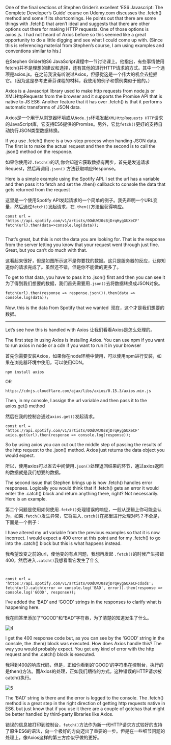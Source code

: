 One of the final sections of Stephen Grider’s excellent ‘ES6 Javascript: The Complete Developer’s Guide’ course on Udemy.com discusses the .fetch() method and some if its shortcomings. He points out that there are some things with .fetch() that aren’t ideal and suggests that there are other options out there for making HTTP requests. One of those options is axios.js. I had not heard of Axios before so this seemed like a great opportunity to do a little digging and see what I could come up with. (Since this is referencing material from Stephen’s course, I am using examples and conventions similar to his.)

在Stephen Grider的S6 JavaScript课程中一节讨论课上。他指出，有些事情使用fetch()并不是理想的建议和选择，还有其他的进行HTTP请求的方式。其中一个选项是axios.js。在之前我没有听说过Axios，但感觉这是一个伟大的机会去挖掘它。（因为这是参考史蒂芬课程的材料，我使用的例子和惯例类似于他的。）


Axios is a Javascript library used to make http requests from node.js or XMLHttpRequests from the browser and it supports the Promise API that is native to JS ES6. Another feature that it has over .fetch() is that it performs automatic transforms of JSON data.

Axios是一个用于从浏览器环境或从`Node.js`环境发起`XMLHttpRequests HTTP`请求的JavaScript库，它支持ES6提供的Promise。另外，它比`fetch()`更好的支持自动执行JSON类型数据转换。


If you use .fetch() there is a two-step process when handing JSON data. The first is to make the actual request and then the second is to call the .json() method on the response.

如果你使用过`.fetch()`的话,你会知道它获取数据有两步，首先是发送请求Request，然后再调用`.json()` 方法获取响应Response。

Here is a simple example using the Spotify API. I set the url has a variable and then pass it to fetch and set the .then() callback to console the data that gets returned from the request


这里是一个使用Spotify API发起请求的一个简单的例子。我先声明一个URL变量，然后通过`fetch()`发起请求，在`.then()`方法里获得响应。

```
const url = 'https://api.spotify.com/v1/artists/0OdUWJ0sBjDrqHygGUXeCF'
fetch(url).then(data=>console.log(data));
```

![]()

That’s great, but this is not the data you are looking for. That is the response from the server letting you know that your request went through just fine. Great, but you can’t do much with that.

这看起来很好，但是如图所示这不是你要找的数据。这只是服务器的反应，让你知道你的请求完成了。虽然还不错，但是你不能做的更多了。

To get to that data, you have to pass it to .json() first and then you can see it
为了得到我们想要的数据，我们首先需要用`.json()`去将数据转换成JSON对象。


```
fetch(url).then(response => response.json()).then(data => console.log(data));
```

Now, this is the data from Spotify that we wanted
![]()
现在，这个才是我们想要的数据。


---


Let’s see how this is handled with Axios
让我们看看Axios是怎么处理的。

The first step in using Axios is installing Axios. You can use npm if you want to run axios in node or a cdn if you want to run it in your browser

首先你需要安装Axios，如果你在node环境中使用，可以使用npm进行安装，如果在浏览器环境中使用，可以使用CDN。
```
npm install axios
```
OR
```
https://cdnjs.cloudflare.com/ajax/libs/axios/0.15.3/axios.min.js
```

Then, in my console, I assign the url variable and then pass it to the axios.get() method


然后在我的控制台通过`axios.get()`发起请求。
```
const url = 'https://api.spotify.com/v1/artists/0OdUWJ0sBjDrqHygGUXeCF'
axios.get(url).then(response => console.log(response));
```

So by using axios you can cut out the middle step of passing the results of the http request to the .json() method. Axios just returns the data object you would expect.

所以，使用axios可以省去中间使用`.json()`处理返回结果的环节，通过axios返回的数据就是我们想要的数据。


The second issue that Stephen brings up is how .fetch() handles error responses. Logically you would think that if .fetch() gets an error it would enter the .catch() block and return anything there, right? Not necessarily. Here is an example.

第二个问题是使用如何使用`.fetch()`处理错误的响应，一般从逻辑上你可能会认为，如果`.fetch()`发生异常，它将进入`.catch()`在那里进行处理对吗？不全是，下面是一个例子：

I have altered my url variable from the previous examples so that it is now incorrect. I would expect a 400 error at this point and for my .fetch() to go into the .catch() block but this is what happens instead.

我希望改变之前的url，使他变的有点问题，我想再发起 `.fetch()`的时候产生报错400，然后进入`.catch()`我想看看它发生了什么
```


const url = 'https://api.spotify.com/v1/artists/0OdUWJ0sBjDrqHygGUXeCFcdsds';
fetch(url).catch(error => console.log('BAD', error)).then(response => console.log('GOOD', response));
```


I’ve added the ‘BAD’ and ‘GOOD’ strings in the responses to clarify what is happening here.

我在回答里添加了“GOOD”和“BAD”字符串，为了清楚的知道发生了什么。

![4]()

I get the 400 response code but, as you can see by the ‘GOOD’ string in the console, the .then() block was executed. How does Axios handle this? The way you would probably expect. You get any kind of error with the http request and the .catch() block is executed.

我得到400的响应代码，但是，正如你看到的'GOOD'的字符串在控制台，执行的是then()方法。而Axios的处理，正如我们期待的方式。这种错误的HTTP请求被catch()执行。


![5]()

The ‘BAD’ string is there and the error is logged to the console.
The .fetch() method is a great step in the right direction of getting http requests native in ES6, but just know that if you use it there are a couple of gotchas that might be better handled by third-party libraries like Axios.

错误的信息被打印到控制台，`fetch()`方法作为新一代HTTP请求方式较好的支持了原生ES6的语法，向一个极好的方向迈出了重要的一步。但是在一些细节问题的处理上，像Axios这样的第三方库似乎做的更好。
